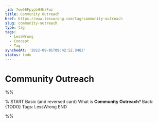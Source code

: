 ```yaml
---
_id: 7ow6EFpypbH4hzFuz
title: Community Outreach
href: https://www.lesswrong.com/tag/community-outreach
slug: community-outreach
type: tag
tags:
  - LessWrong
  - Concept
  - Tag
synchedAt: '2022-09-01T09:42:52.848Z'
status: todo
---
```


# Community Outreach


%%

% START
Basic (and reversed card)
What is **Community Outreach**?
Back: {TODO}
Tags: LessWrong
END

%%
	
